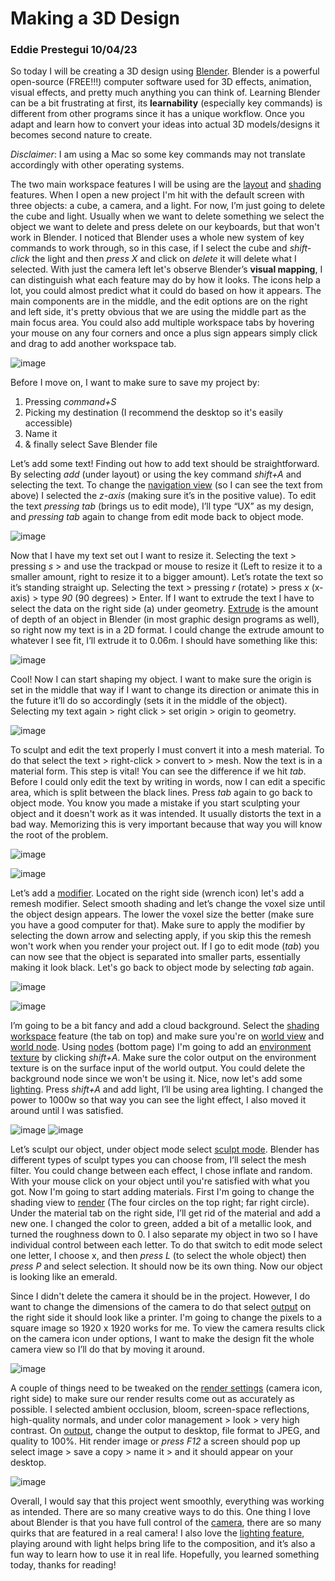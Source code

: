 # Making a 3D Design 
### Eddie Prestegui 10/04/23
So today I will be creating a 3D design using [Blender](https://www.blender.org). Blender is a powerful open-source (FREE!!!) computer software used for 3D effects, animation, visual effects, and pretty much anything you can think of. Learning Blender can be a bit frustrating at first, its **learnability** (especially key commands) is different from other programs since it has a unique workflow. Once you adapt and learn how to convert your ideas into actual 3D models/designs it becomes second nature to create. 

*Disclaimer*: I am using a Mac so some key commands may not translate accordingly with other operating systems. 

The two main workspace features I will be using are the [layout](https://docs.blender.org/manual/en/latest/interface/window_system/workspaces.html) and [shading](https://docs.blender.org/manual/en/latest/interface/window_system/workspaces.html) features. When I open a new project I'm hit with the default screen with three objects: a cube, a camera, and a light. For now, I’m just going to delete the cube and light. Usually when we want to delete something we select the object we want to delete and press delete on our keyboards, but that won't work in Blender. I noticed that Blender uses a whole new system of key commands to work through, so in this case, if I select the cube and *shift-click* the light and then *press X* and click on *delete* it will delete what I selected. With just the camera left let's observe Blender’s **visual mapping**, I can distinguish what each feature may do by how it looks. The icons help a lot, you could almost predict what it could do based on how it appears. The main components are in the middle, and the edit options are on the right and left side, it's pretty obvious that we are using the middle part as the main focus area. You could also add multiple workspace tabs by hovering your mouse on any four corners and once a plus sign appears simply click and drag to add another workspace tab.   

![image](../assets/UXP1.jpg) 

Before I move on, I want to make sure to save my project by:
1. Pressing *command+S*
2. Picking my destination (I recommend the desktop so it's easily accessible)
3. Name it
4. & finally select Save Blender file 

Let’s add some text! Finding out how to add text should be straightforward. By selecting *add* (under layout) or using the key command *shift+A* and selecting the text. To change the [navigation view](https://docs.blender.org/manual/en/latest/editors/3dview/navigate/introduction.html) (so I can see the text from above) I selected the *z-axis* (making sure it’s in the positive value). To edit the text *pressing tab* (brings us to edit mode), I’ll type “UX” as my design, and *pressing tab* again to change from edit mode back to object mode.  

![image](../assets/UXP2.jpg) 

Now that I have my text set out I want to resize it. Selecting the text > pressing *s* > and use the trackpad or mouse to resize it (Left to resize it to a smaller amount, right to resize it to a bigger amount). Let’s rotate the text so it’s standing straight up. Selecting the text > pressing *r* (rotate) > press *x* (x-axis) > type *90* (90 degrees) > Enter. If I want to extrude the text I have to select the data on the right side (a) under geometry. [Extrude](https://docs.blender.org/manual/en/2.79/modeling/meshes/editing/duplicating/extrude.html) is the amount of depth of an object in Blender (in most graphic design programs as well), so right now my text is in a 2D format. I could change the extrude amount to whatever I see fit, I’ll extrude it to 0.06m. I should have something like this: 

![image](../assets/UXP3.jpg)

Cool! Now I can start shaping my object. I want to make sure the origin is set in the middle that way if I want to change its direction or animate this in the future it’ll do so accordingly (sets it in the middle of the object). Selecting my text again > right click > set origin > origin to geometry. 

![image](../assets/UXP4.jpg)

To sculpt and edit the text properly I must convert it into a mesh material. To do that select the text > right-click > convert to > mesh. Now the text is in a material form. This step is vital! You can see the difference if we hit *tab*. Before I could only edit the text by writing in words, now I can edit a specific area, which is split between the black lines. Press *tab* again to go back to object mode. You know you made a mistake if you start sculpting your object and it doesn't work as it was intended. It usually distorts the text in a bad way. Memorizing this is very important because that way you will know the root of the problem.    

![image](../assets/UXP5.jpg)

![image](../assets/UXP6.jpg)

Let’s add a [modifier](https://docs.blender.org/manual/en/latest/modeling/modifiers/introduction.html#index-0). Located on the right side (wrench icon) let's add a remesh modifier. Select smooth shading and let’s change the voxel size until the object design appears. The lower the voxel size the better (make sure you have a good computer for that). Make sure to apply the modifier by selecting the down arrow and selecting apply, if you skip this the remesh won't work when you render your project out. If I go to edit mode (*tab*) you can now see that the object is separated into smaller parts, essentially making it look black. Let's go back to object mode by selecting *tab* again. 

![image](../assets/UXP7.jpg)

![image](../assets/UXP8.jpg)

I’m going to be a bit fancy and add a cloud background. Select the [shading workspace](https://docs.blender.org/manual/en/latest/interface/window_system/workspaces.html) feature (the tab on top) and make sure you're on [world view](https://docs.blender.org/manual/en/latest/editors/3dview/display/shading.html) and [world node](https://docs.blender.org/manual/en/latest/render/shader_nodes/output/world.html#world-node). Using [nodes](https://docs.blender.org/manual/en/latest/modeling/geometry_nodes/introduction.html) (bottom page) I'm going to add an [environment texture](https://docs.blender.org/manual/en/latest/render/shader_nodes/textures/environment.html#environment-texture-node) by clicking *shift+A*. Make sure the color output on the environment texture is on the surface input of the world output. You could delete the background node since we won't be using it. Nice, now let's add some [lighting](https://docs.blender.org/manual/en/latest/render/lights/light_object.html). Press *shift+A* and add light, I’ll be using area lighting. I changed the power to 1000w so that way you can see the light effect, I also moved it around until I was satisfied.  

![image](../assets/UXP11.jpg)
![image](../assets/UXP9.jpg)

Let’s sculpt our object, under object mode select [sculpt mode](https://docs.blender.org/manual/en/latest/sculpt_paint/sculpting/introduction/general.html). Blender has different types of sculpt types you can choose from, I’ll select the mesh filter. You could change between each effect, I chose inflate and random. With your mouse click on your object until you're satisfied with what you got. Now I'm going to start adding materials. First I'm going to change the shading view to [render](https://docs.blender.org/manual/en/latest/editors/3dview/display/shading.html) (The four circles on the top right; far right circle). Under the material tab on the right side, I’ll get rid of the material and add a new one. I changed the color to green, added a bit of a metallic look, and turned the roughness down to 0. I also separate my object in two so I have individual control between each letter. To do that switch to edit mode select one letter, I choose x, and then *press L* (to select the whole object) then *press P* and select selection. It should now be its own thing. Now our object is looking like an emerald. 


Since I didn't delete the camera it should be in the project. However, I do want to change the dimensions of the camera to do that select [output](https://docs.blender.org/manual/en/latest/render/output/properties/format.html) on the right side it should look like a printer. I'm going to change the pixels to a square image so 1920 x 1920 works for me. To view the camera results click on the camera icon under options, I want to make the design fit the whole camera view so I’ll do that by moving it around. 

![image](../assets/UXP10.jpg)

A couple of things need to be tweaked on the [render settings](https://docs.blender.org/manual/en/latest/render/eevee/render_settings/index.html) (camera icon, right side) to make sure our render results come out as accurately as possible. I selected ambient occlusion, bloom, screen-space reflections, high-quality normals, and under color management > look > very high contrast. On [output](https://docs.blender.org/manual/en/latest/render/output/properties/output.html), change the output to desktop, file format to JPEG, and quality to 100%. Hit render image or *press F12* a screen should pop up select image > save a copy > name it > and it should appear on your desktop. 

![image](../assets/UX.jpg)

Overall, I would say that this project went smoothly, everything was working as intended. There are so many creative ways to do this. One thing I love about Blender is that you have full control of the [camera](https://docs.blender.org/manual/en/latest/render/cameras.html#cameras), there are so many quirks that are featured in a real camera! I also love the [lighting feature](https://docs.blender.org/manual/en/latest/render/lights/light_object.html), playing around with light helps bring life to the composition, and it’s also a fun way to learn how to use it in real life. Hopefully, you learned something today, thanks for reading!  

